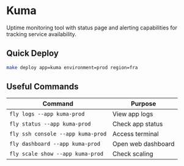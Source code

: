 # Kuma

Uptime monitoring tool with status page and alerting capabilities for tracking service availability.

## Quick Deploy

```bash
make deploy app=kuma environment=prod region=fra
```

## Useful Commands

| Command | Purpose |
|---------|---------|
| `fly logs --app kuma-prod` | View app logs |
| `fly status --app kuma-prod` | Check app status |
| `fly ssh console --app kuma-prod` | Access terminal |
| `fly dashboard --app kuma-prod` | Open web dashboard |
| `fly scale show --app kuma-prod` | Check scaling |
